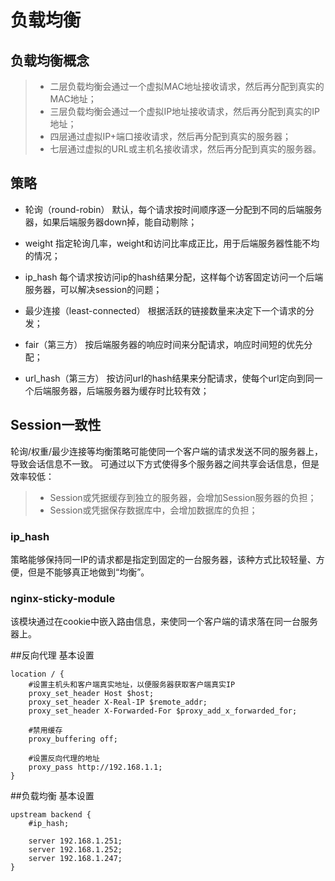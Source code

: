 # 负载均衡
## 负载均衡概念
>* 二层负载均衡会通过一个虚拟MAC地址接收请求，然后再分配到真实的MAC地址；
>* 三层负载均衡会通过一个虚拟IP地址接收请求，然后再分配到真实的IP地址；
>* 四层通过虚拟IP+端口接收请求，然后再分配到真实的服务器；
>* 七层通过虚拟的URL或主机名接收请求，然后再分配到真实的服务器。

## 策略
* 轮询（round-robin）
默认，每个请求按时间顺序逐一分配到不同的后端服务器，如果后端服务器down掉，能自动剔除；

* weight
指定轮询几率，weight和访问比率成正比，用于后端服务器性能不均的情况；

* ip_hash
每个请求按访问ip的hash结果分配，这样每个访客固定访问一个后端服务器，可以解决session的问题；

* 最少连接（least-connected）
根据活跃的链接数量来决定下一个请求的分发；

* fair（第三方）
按后端服务器的响应时间来分配请求，响应时间短的优先分配；

* url_hash（第三方）
按访问url的hash结果来分配请求，使每个url定向到同一个后端服务器，后端服务器为缓存时比较有效；


## Session一致性
轮询/权重/最少连接等均衡策略可能使同一个客户端的请求发送不同的服务器上，导致会话信息不一致。
可通过以下方式使得多个服务器之间共享会话信息，但是效率较低：
>* Session或凭据缓存到独立的服务器，会增加Session服务器的负担；
>* Session或凭据保存数据库中，会增加数据库的负担；

### ip_hash
策略能够保持同一IP的请求都是指定到固定的一台服务器，该种方式比较轻量、方便，但是不能够真正地做到“均衡”。

### nginx-sticky-module
该模块通过在cookie中嵌入路由信息，来使同一个客户端的请求落在同一台服务器上。



##反向代理
基本设置

```
location / {
    #设置主机头和客户端真实地址，以便服务器获取客户端真实IP
    proxy_set_header Host $host;
    proxy_set_header X-Real-IP $remote_addr;
    proxy_set_header X-Forwarded-For $proxy_add_x_forwarded_for;
 
    #禁用缓存
    proxy_buffering off;
 
    #设置反向代理的地址
    proxy_pass http://192.168.1.1;       
}

```

##负载均衡
基本设置

```
upstream backend {
    #ip_hash;
 
    server 192.168.1.251;
    server 192.168.1.252;
    server 192.168.1.247;
}
```




